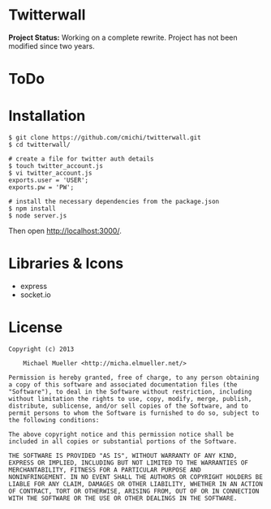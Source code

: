 # Twitterwall

**Project Status:** Working on a complete rewrite. Project has not
been modified since two years.


# ToDo


# Installation

	$ git clone https://github.com/cmichi/twitterwall.git
	$ cd twitterwall/

	# create a file for twitter auth details
	$ touch twitter_account.js
	$ vi twitter_account.js
	exports.user = 'USER'; 
	exports.pw = 'PW';

	# install the necessary dependencies from the package.json
	$ npm install	
	$ node server.js

Then open [http://localhost:3000/](http://localhost:3000).


# Libraries & Icons

 * express
 * socket.io


# License

	Copyright (c) 2013

		Michael Mueller <http://micha.elmueller.net/>

	Permission is hereby granted, free of charge, to any person obtaining
	a copy of this software and associated documentation files (the
	"Software"), to deal in the Software without restriction, including
	without limitation the rights to use, copy, modify, merge, publish,
	distribute, sublicense, and/or sell copies of the Software, and to
	permit persons to whom the Software is furnished to do so, subject to
	the following conditions:

	The above copyright notice and this permission notice shall be
	included in all copies or substantial portions of the Software.

	THE SOFTWARE IS PROVIDED "AS IS", WITHOUT WARRANTY OF ANY KIND,
	EXPRESS OR IMPLIED, INCLUDING BUT NOT LIMITED TO THE WARRANTIES OF
	MERCHANTABILITY, FITNESS FOR A PARTICULAR PURPOSE AND
	NONINFRINGEMENT. IN NO EVENT SHALL THE AUTHORS OR COPYRIGHT HOLDERS BE
	LIABLE FOR ANY CLAIM, DAMAGES OR OTHER LIABILITY, WHETHER IN AN ACTION
	OF CONTRACT, TORT OR OTHERWISE, ARISING FROM, OUT OF OR IN CONNECTION
	WITH THE SOFTWARE OR THE USE OR OTHER DEALINGS IN THE SOFTWARE.
